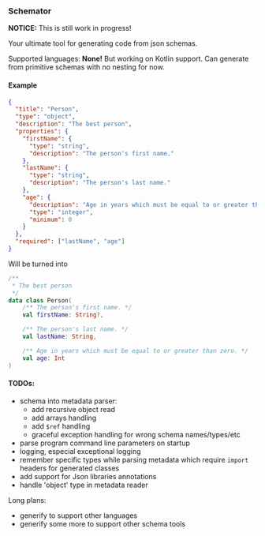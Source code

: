 ### Schemator

**NOTICE:** This is still work in progress!

Your ultimate tool for generating code from json schemas. 

Supported languages: **None!** But working on Kotlin support. Can generate from primitive schemas with no nesting for now. 

#### Example

```json
{
  "title": "Person",
  "type": "object",
  "description": "The best person",
  "properties": {
    "firstName": {
      "type": "string",
      "description": "The person's first name."
    },
    "lastName": {
      "type": "string",
      "description": "The person's last name."
    },
    "age": {
      "description": "Age in years which must be equal to or greater than zero.",
      "type": "integer",
      "minimum": 0
    }
  },
  "required": ["lastName", "age"]
}
```

Will be turned into 

```kotlin
/**
 * The best person
 */
data class Person(
    /** The person's first name. */
    val firstName: String?,

    /** The person's last name. */
    val lastName: String,

    /** Age in years which must be equal to or greater than zero. */
    val age: Int
)
```


#### TODOs:

- schema into metadata parser:
    - add recursive object read
    - add arrays handling
    - add `$ref` handling
    - graceful exception handling for wrong schema names/types/etc 
- parse program command line parameters on startup
- logging, especial exceptional logging 
- remember specific types while parsing metadata which require `import` headers for generated classes
- add support for Json libraries annotations
- handle 'object' type in metadata reader

Long plans: 
- generify to support other languages
- generify some more to support other schema tools 
